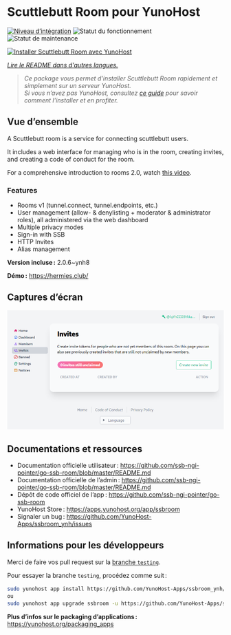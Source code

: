 <!--
Nota bene : ce README est automatiquement généré par <https://github.com/YunoHost/apps/tree/master/tools/readme_generator>
Il NE doit PAS être modifié à la main.
-->

# Scuttlebutt Room pour YunoHost

[![Niveau d’intégration](https://dash.yunohost.org/integration/ssbroom.svg)](https://ci-apps.yunohost.org/ci/apps/ssbroom/) ![Statut du fonctionnement](https://ci-apps.yunohost.org/ci/badges/ssbroom.status.svg) ![Statut de maintenance](https://ci-apps.yunohost.org/ci/badges/ssbroom.maintain.svg)

[![Installer Scuttlebutt Room avec YunoHost](https://install-app.yunohost.org/install-with-yunohost.svg)](https://install-app.yunohost.org/?app=ssbroom)

*[Lire le README dans d'autres langues.](./ALL_README.md)*

> *Ce package vous permet d’installer Scuttlebutt Room rapidement et simplement sur un serveur YunoHost.*  
> *Si vous n’avez pas YunoHost, consultez [ce guide](https://yunohost.org/install) pour savoir comment l’installer et en profiter.*

## Vue d’ensemble

A Scuttlebutt room is a service for connecting scuttlebutt users.

It includes a web interface for managing who is in the room, creating invites, and creating a code of conduct for the room.

For a comprehensive introduction to rooms 2.0, watch [this video](https://www.youtube.com/watch?v=W5p0y_MWwDE).

### Features

- Rooms v1 (tunnel.connect, tunnel.endpoints, etc.)
- User management (allow- & denylisting + moderator & administrator roles), all administered via the web dashboard
- Multiple privacy modes
- Sign-in with SSB
- HTTP Invites
- Alias management

**Version incluse :** 2.0.6~ynh8

**Démo :** <https://hermies.club/>

## Captures d’écran

![Capture d’écran de Scuttlebutt Room](./doc/screenshots/screenshot.png)

## Documentations et ressources

- Documentation officielle utilisateur : <https://github.com/ssb-ngi-pointer/go-ssb-room/blob/master/README.md>
- Documentation officielle de l’admin : <https://github.com/ssb-ngi-pointer/go-ssb-room/blob/master/README.md>
- Dépôt de code officiel de l’app : <https://github.com/ssb-ngi-pointer/go-ssb-room>
- YunoHost Store : <https://apps.yunohost.org/app/ssbroom>
- Signaler un bug : <https://github.com/YunoHost-Apps/ssbroom_ynh/issues>

## Informations pour les développeurs

Merci de faire vos pull request sur la [branche `testing`](https://github.com/YunoHost-Apps/ssbroom_ynh/tree/testing).

Pour essayer la branche `testing`, procédez comme suit :

```bash
sudo yunohost app install https://github.com/YunoHost-Apps/ssbroom_ynh/tree/testing --debug
ou
sudo yunohost app upgrade ssbroom -u https://github.com/YunoHost-Apps/ssbroom_ynh/tree/testing --debug
```

**Plus d’infos sur le packaging d’applications :** <https://yunohost.org/packaging_apps>
